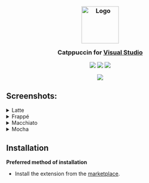 <h3 align="center">
	<img src="https://raw.githubusercontent.com/catppuccin/catppuccin/main/assets/logos/exports/1544x1544_circle.png" width="100" alt="Logo"/><br/>
	<img src="https://raw.githubusercontent.com/catppuccin/catppuccin/main/assets/misc/transparent.png" height="30" width="0px"/>
	Catppuccin for <a href="https://visualstudio.microsoft.com/">Visual Studio</a>
	<img src="https://raw.githubusercontent.com/catppuccin/catppuccin/main/assets/misc/transparent.png" height="30" width="0px"/>
</h3>

<p align="center">
    <a href="https://github.com/djflan/Catppuccin-Visual-Studio-Themes/stargazers"><img src="https://img.shields.io/github/stars/djflan/Catppuccin-Visual-Studio-Themes?colorA=363a4f&colorB=b7bdf8&style=for-the-badge"></a>
    <a href="https://github.com/djflan/Catppuccin-Visual-Studio-Themes/issues"><img src="https://img.shields.io/github/issues/djflan/Catppuccin-Visual-Studio-Themes?colorA=363a4f&colorB=f5a97f&style=for-the-badge"></a>
    <a href="https://github.com/djflan/Catppuccin-Visual-Studio-Themes/contributors"><img src="https://img.shields.io/github/contributors/djflan/Catppuccin-Visual-Studio-Themes?colorA=363a4f&colorB=a6da95&style=for-the-badge"></a>
</p>

<p align="center">
  <img src="https://raw.githubusercontent.com/djflan/Catppuccin-Visual-Studio-Themes/main/assets/Catppuccin%20Mocha.png"/>
</p>

## Screenshots:

<details>
<summary>Latte</summary>
<img src="https://raw.githubusercontent.com/djflan/Catppuccin-Visual-Studio-Themes/main/assets/Catppuccin%20Latte.png"/>
</details>
<details>
<summary>Frappé</summary>
<img src="https://raw.githubusercontent.com/djflan/Catppuccin-Visual-Studio-Themes/main/assets/Catppuccin%20Frapp%C3%A9.png"/>
</details>
<details>
<summary>Macchiato</summary>
<img src="https://raw.githubusercontent.com/djflan/Catppuccin-Visual-Studio-Themes/main/assets/Catppuccin%20Macchiato.png"/>
</details>
<details>
<summary>Mocha</summary>
<img src="https://raw.githubusercontent.com/djflan/Catppuccin-Visual-Studio-Themes/main/assets/Catppuccin%20Mocha.png"/>
</details>

## Installation

**Preferred method of installation**

- Install the extension from the [marketplace]().